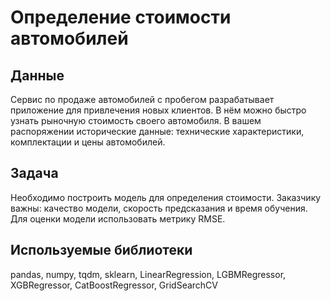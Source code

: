 # Определение стоимости автомобилей
## Данные
Сервис по продаже автомобилей с пробегом разрабатывает приложение для привлечения новых клиентов. В нём можно быстро узнать рыночную стоимость своего автомобиля. В вашем распоряжении исторические данные: технические характеристики, комплектации и цены автомобилей.
## Задача
Необходимо построить модель для определения стоимости. Заказчику важны: качество модели, скорость предсказания и время обучения. Для оценки модели использовать метрику RMSE.
## Используемые библиотеки
pandas, numpy, tqdm, sklearn, LinearRegression, LGBMRegressor, XGBRegressor, CatBoostRegressor, GridSearchCV
